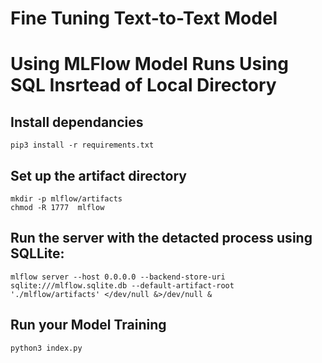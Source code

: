 # Fine Tuning Text-to-Text Model

# Using MLFlow Model Runs Using SQL Insrtead of Local Directory
## Install dependancies
`pip3 install -r requirements.txt`

## Set up the artifact directory
```
mkdir -p mlflow/artifacts
chmod -R 1777  mlflow
```

## Run the server with the detacted process using SQLLite:
`mlflow server --host 0.0.0.0 --backend-store-uri sqlite:///mlflow.sqlite.db --default-artifact-root './mlflow/artifacts' </dev/null &>/dev/null &`

## Run your Model Training 
`python3 index.py`